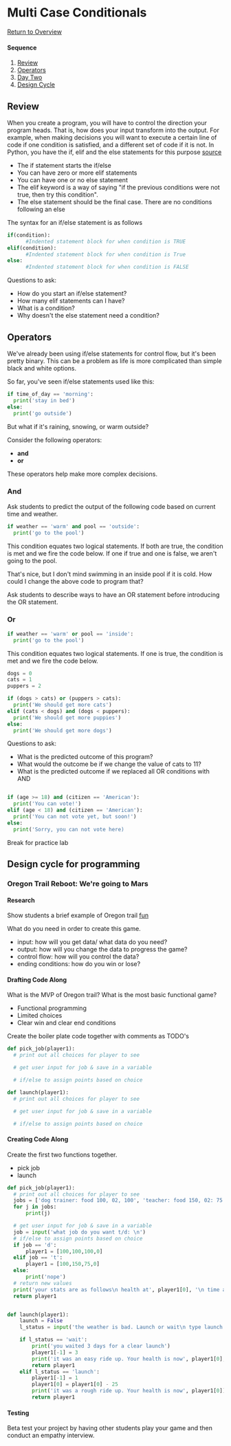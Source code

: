 # Multi Case Conditionals

[Return to Overview](https://github.com/kyle1james/teacher_docs_coding_bootcamp/blob/master/README.md)

#### Sequence

1. [Review](#Review)
2. [Operators](#operators)
3. [Day Two](#day_two)
4. [Design Cycle](#Design-cycle-for-programming)


## Review

When you create a program, you will have to control the direction your program heads. That is, how does your input transform into the output. For example, when making decisions you will want to execute a certain line of code if one condition is satisfied, and a different set of code if it is not. In Python, you have the if, elif and the else statements for this purpose [source](https://www.datacamp.com/community/tutorials/python-if-elif-else)

- The if statement starts the if/else
- You can have zero or more elif statements
- You can have one or no else statement
- The elif keyword is a way of saying "if the previous conditions were not true, then try this condition".
- The else statement should be the final case. There are no conditions following an else

The syntax for an if/else statement is as follows
```python
if(condition):
      #Indented statement block for when condition is TRUE
elif(condition):
      #Indented statement block for when condition is True
else:
      #Indented statement block for when condition is FALSE
```
Questions to ask:
  * How do you start an if/else statement?
  * How many elif statements can I have?
  * What is a condition?
  * Why doesn't the else statement need a condition?


## Operators

We've already been using if/else statements for control flow, but it's been pretty binary. This can be a problem as life is more complicated than simple black and white options.

So far, you've seen if/else statements used like this:

```python
if time_of_day == 'morning':
  print('stay in bed')
else:
  print('go outside')
```
But what if it's raining, snowing, or warm outside?

Consider the following operators:

- **and**
- **or**


These operators help make more complex decisions.

### And
Ask students to predict the output of the following code based on current time and weather.

```python
if weather == 'warm' and pool == 'outside':
  print('go to the pool')
```
This condition equates two logical statements. If both are true, the condition is met and we fire the code below. If one if true and one is false, we aren't going to the pool.

That's nice, but I don't mind swimming in an inside pool if it is cold. How could I change the above code to program that?

Ask students to describe ways to have an OR statement before introducing the OR statement.
### Or

```python
if weather == 'warm' or pool == 'inside':
  print('go to the pool')
```
This condition equates two logical statements. If one is true, the condition is met and we fire the code below.

```python
dogs = 0
cats = 1
puppers = 2

if (dogs > cats) or (puppers > cats):
  print('We should get more cats')
elif (cats < dogs) and (dogs < puppers):
  print('We should get more puppies')
else:
  print('We should get more dogs')

```


Questions to ask:
* What is the predicted outcome of this program?
* What would the outcome be if we change the value of cats to 11?
* What is the predicted outcome if we replaced all OR conditions with AND



```python

if (age >= 18) and (citizen == 'American'):
  print('You can vote!')
elif (age < 18) and (citizen == 'American'):
  print('You can not vote yet, but soon!')
else:
  print('Sorry, you can not vote here)
```

Break for practice lab

## Design cycle for programming

### Oregon Trail Reboot: We're going to Mars

#### Research
Show students a brief example of Oregon trail
[fun](https://classicreload.com/oregon-trail.html)

What do you need in order to create this game.

- input: how will you get data/ what data do you need?
- output: how will you change the data to progress the game?
- control flow: how will you control the data?
- ending conditions: how do you win or lose?



#### Drafting Code Along
What is the MVP of Oregon trail? What is the most basic functional game?

- Functional programming
- Limited choices
- Clear win and clear end conditions

Create the boiler plate code together with comments as TODO's

```Python
def pick_job(player1):
  # print out all choices for player to see

  # get user input for job & save in a variable

  # if/else to assign points based on choice

def launch(player1):
  # print out all choices for player to see

  # get user input for job & save in a variable

  # if/else to assign points based on choice

```


#### Creating Code Along
Create the first two functions together.

- pick job
- launch

```python
def pick_job(player1):
  # print out all choices for player to see
  jobs = ['dog trainer: food 100, 02, 100', 'teacher: food 150, 02: 75']
  for j in jobs:
      print(j)

  # get user input for job & save in a variable
  job = input('what job do you want t/d: \n')
  # if/else to assign points based on choice
  if job == 'd':
      player1 = [100,100,100,0]
  elif job == 't':
      player1 = [100,150,75,0]
  else:
      print('nope')
  # return new values
  print('your stats are as follows\n health at', player1[0], '\n time at', player1[-1])
  return player1


def launch(player1):
    launch = False
    l_status = input('the weather is bad. Launch or wait\n type launch or wait: ')

    if l_status == 'wait':
        print('you waited 3 days for a clear launch')
        player1[-1] = 3
        print('it was an easy ride up. Your health is now', player1[0], 'and your time is now', player1[-1], 'days')
        return player1
    elif l_status == 'launch':
        player1[-1] = 1
        player1[0] = player1[0] - 25
        print('it was a rough ride up. Your health is now', player1[0])
        return player1
```

#### Testing

Beta test your project by having other students play your game and then conduct an empathy interview.
